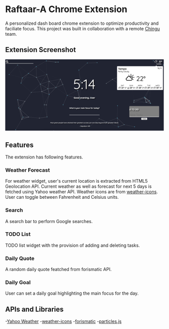 # Raftaar-A Chrome Extension
A personalized dash board chrome extension to optimize productivity and faciliate focus. This project was built in collaboration with a remote [Chingu](https://chingu.io/) team.

## Extension Screenshot
![Extension Screenshot](./screenshot/screenshot.png?raw=true)

## Features
The extension has following features.

### Weather Forecast
For weather widget, user's current location is extracted from HTML5 Geolocation API. Current weather as well as forecast for next 5 days is fetched using Yahoo weather API. Weather icons are from [weather-icons](https://erikflowers.github.io/weather-icons/). User can toggle between Fahrenheit and Celsius units. 

### Search 
A search bar to perform Google searches.

### TODO List
TODO list widget with the provision of adding and deleting tasks.

### Daily Quote
A random daily quote featched from forismatic API.

### Daily Goal
User can set a daily goal highlighting the main focus for the day.

## APIs and Libraries
-[Yahoo Weather](https://developer.yahoo.com/weather/)
-[weather-icons](https://erikflowers.github.io/weather-icons/)
-[forismatic](https://forismatic.com/en/api/)
-[particles.js](https://vincentgarreau.com/particles.js/)


